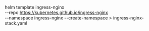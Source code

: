 
helm template ingress-nginx \
  --repo https://kubernetes.github.io/ingress-nginx \
  --namespace ingress-nginx --create-namespace > ingress-nginx-stack.yaml


